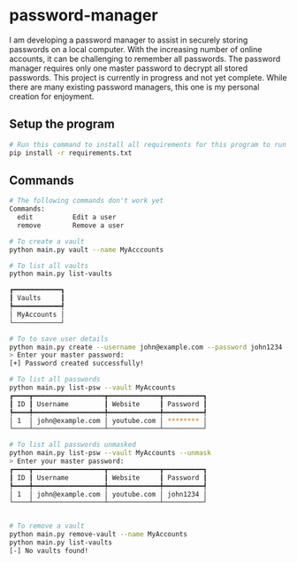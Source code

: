 # password-manager

I am developing a password manager to assist in securely storing passwords on a local computer. With the increasing number of online accounts, it can be challenging to remember all passwords. The password manager requires only one master password to decrypt all stored passwords. This project is currently in progress and not yet complete. While there are many existing password managers, this one is my personal creation for enjoyment.

## Setup the program

```bash
# Run this command to install all requirements for this program to run
pip install -r requirements.txt
```

## Commands

```bash
# The following commands don't work yet
Commands:
  edit          Edit a user
  remove        Remove a user
```

```bash
# To create a vault
python main.py vault --name MyAcccounts 

# To list all vaults
python main.py list-vaults

┏━━━━━━━━━━━━┓
┃ Vaults     ┃
┡━━━━━━━━━━━━┩
│ MyAccounts │
└────────────┘

# To to save user details
python main.py create --username john@example.com --password john1234 --website youtube.com --vault MyAccounts
> Enter your master password: 
[+] Password created successfully!

# To list all passwords
python main.py list-psw --vault MyAccounts
┏━━━━┳━━━━━━━━━━━━━━━━━━┳━━━━━━━━━━━━━┳━━━━━━━━━━┓
┃ ID ┃ Username         ┃ Website     ┃ Password ┃
┡━━━━╇━━━━━━━━━━━━━━━━━━╇━━━━━━━━━━━━━╇━━━━━━━━━━┩
│ 1  │ john@example.com │ youtube.com │ ******** │
└────┴──────────────────┴─────────────┴──────────┘

# To list all passwords unmasked
python main.py list-psw --vault MyAccounts --unmask
> Enter your master password: 
┏━━━━┳━━━━━━━━━━━━━━━━━━┳━━━━━━━━━━━━━┳━━━━━━━━━━┓
┃ ID ┃ Username         ┃ Website     ┃ Password ┃
┡━━━━╇━━━━━━━━━━━━━━━━━━╇━━━━━━━━━━━━━╇━━━━━━━━━━┩
│ 1  │ john@example.com │ youtube.com │ john1234 │
└────┴──────────────────┴─────────────┴──────────┘


# To remove a vault
python main.py remove-vault --name MyAccounts
python main.py list-vaults
[-] No vaults found! 
```
